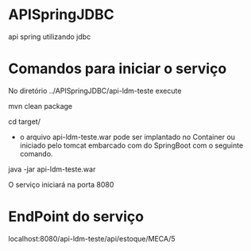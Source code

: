 # APISpringJDBC

api spring utilizando jdbc

# Comandos para iniciar o serviço

No diretório ../APISpringJDBC/api-ldm-teste execute

mvn clean package

cd target/

- o arquivo api-ldm-teste.war pode ser implantado no Container ou iniciado pelo tomcat embarcado com do SpringBoot
 com o seguinte comando.
 
java -jar api-ldm-teste.war

O serviço iniciará na porta 8080

# EndPoint do serviço

localhost:8080/api-ldm-teste/api/estoque/MECA/5
